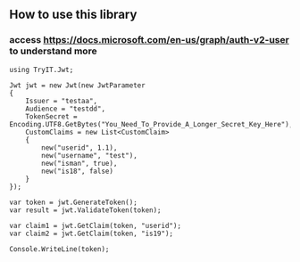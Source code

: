 ﻿## How to use this library

### access https://docs.microsoft.com/en-us/graph/auth-v2-user to understand more ###

```
using TryIT.Jwt;

Jwt jwt = new Jwt(new JwtParameter
{
    Issuer = "testaa",
    Audience = "testdd",
    TokenSecret = Encoding.UTF8.GetBytes("You_Need_To_Provide_A_Longer_Secret_Key_Here"),
    CustomClaims = new List<CustomClaim>
    {
        new("userid", 1.1),
        new("username", "test"),
        new("isman", true),
        new("is18", false)
    }
});

var token = jwt.GenerateToken();
var result = jwt.ValidateToken(token);

var claim1 = jwt.GetClaim(token, "userid");
var claim2 = jwt.GetClaim(token, "is19");

Console.WriteLine(token);
```